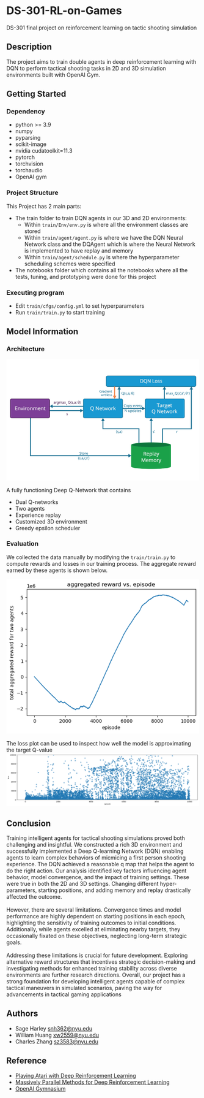 # DS-301-RL-on-Games
DS-301 final project on reinforcement learning on tactic shooting simulation


## Description
The project aims to train double agents in deep reinforcement learning with DQN to perform tactical shooting tasks in 2D and 3D simulation environments built with OpenAI Gym.

## Getting Started

### Dependency
  * python >= 3.9
  * numpy
  * pyparsing
  * scikit-image
  * nvidia cudatoolkit=11.3
  * pytorch
  * torchvision
  * torchaudio
  * OpenAI gym

### Project Structure
This Project has 2 main parts:
- The train folder to train DQN agents in our 3D and 2D environments:
    - Within `train/Env/env.py` is where all the environment classes are stored
    - Within `train/agent/agent.py` is where we have the DQN Neural Network class and the DQAgent which is where the Neural Network is implemented to have replay and memory
    - Within `train/agent/schedule.py` is where the hyperparameter scheduling schemes were specified
- The notebooks folder which contains all the notebooks where all the tests, tuning, and prototyping were done for this project

### Executing program
* Edit `train/cfgs/config.yml` to set hyperparameters
* Run `train/train.py` to start training



## Model Information

### Architecture
![architecture](model_arch.png)

A fully functioning Deep Q-Network that contains
 * Dual Q-networks
 * Two agents
 * Experience replay
 * Customized 3D environment
 * Greedy epsilon scheduler

### Evaluation
We collected the data manually by modifying the `train/train.py` to compute rewards and losses in our training process. The aggregate reward earned by these agents is shown below.

![reward](agg_reward.png)

The loss plot can be used to inspect how well the model is approximating the target Q-value
![loss](loss.png)

## Conclusion
Training intelligent agents for tactical shooting simulations proved both challenging and
insightful. We constructed a rich 3D environment and successfully implemented a Deep
Q-learning Network (DQN) enabling agents to learn complex behaviors of micmicing a
first person shooting experience. The DQN achieved a reasonable q map that helps the
agent to do the right action. Our analysis identified key factors influencing agent
behavior, model convergence, and the impact of training settings. These were true in
both the 2D and 3D settings. Changing different hyper-parameters, starting positions,
and adding memory and replay drastically affected the outcome.\
\
However, there are several limitations. Convergence times and model performance are
highly dependent on starting positions in each epoch, highlighting the sensitivity of
training outcomes to initial conditions. Additionally, while agents excelled at eliminating
nearby targets, they occasionally fixated on these objectives, neglecting long-term
strategic goals.\
\
Addressing these limitations is crucial for future development. Exploring alternative
reward structures that incentives strategic decision-making and investigating methods for
enhanced training stability across diverse environments are further research directions.
Overall, our project has a strong foundation for developing intelligent agents capable of
complex tactical maneuvers in simulated scenarios, paving the way for advancements in
tactical gaming applications

## Authors

* Sage Harley [snh362@nyu.edu](https://github.com/kingsagerage)
* William Huang [xw2559@nyu.edu](https://github.com/wang3ng)
* Charles Zhang [sz3583@nyu.edu](https://github.com/1295212083)

## Reference
* [Playing Atari with Deep Reinforcement Learning](https://arxiv.org/pdf/1312.5602)
* [Massively Parallel Methods for Deep Reinforcement Learning](https://arxiv.org/pdf/1507.04296)
* [OpenAI Gymnasium](https://gymnasium.farama.org/#)




  



    

